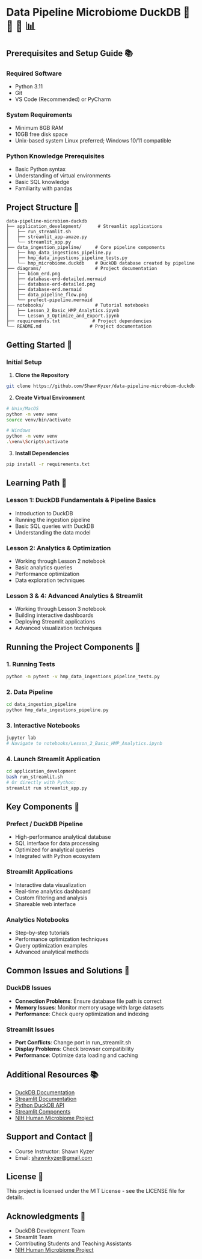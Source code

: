 # Data Pipeline Microbiome DuckDB 🦠 🔬 🦆 📊

## Prerequisites and Setup Guide 📚

### Required Software
- Python 3.11
- Git
- VS Code (Recommended) or PyCharm

### System Requirements
- Minimum 8GB RAM
- 10GB free disk space
- Unix-based system Linux preferred; Windows 10/11 compatible

### Python Knowledge Prerequisites
- Basic Python syntax
- Understanding of virtual environments
- Basic SQL knowledge
- Familiarity with pandas

## Project Structure 📁

```
data-pipeline-microbiom-duckdb
├── application_development/      # Streamlit applications
│   ├── run_streamlit.sh
│   ├── streamlit_app-amaze.py
│   └── streamlit_app.py
├── data_ingestion_pipeline/     # Core pipeline components
│   ├── hmp_data_ingestions_pipeline.py
│   ├── hmp_data_ingestions_pipeline_tests.py
│   └── hmp_microbiome.duckdb    # DuckDB database created by pipeline
├── diagrams/                    # Project documentation
│   ├── biom_erd.png
│   ├── database-erd-detailed.mermaid
│   ├── database-erd-detailed.png
│   ├── database-erd.mermaid
│   ├── data_pipeline_flow.png
│   └── prefect-pipeline.mermaid
├── notebooks/                   # Tutorial notebooks
│   ├── Lesson_2_Basic_HMP_Analytics.ipynb
│   └── Lesson_3_Optimize_and_Export.ipynb
├── requirements.txt            # Project dependencies
└── README.md                  # Project documentation
```

## Getting Started 🚀

### Initial Setup

1. **Clone the Repository**
```bash
git clone https://github.com/ShawnKyzer/data-pipeline-microbiom-duckdb.git
```

2. **Create Virtual Environment**
```bash
# Unix/MacOS
python -m venv venv
source venv/bin/activate

# Windows
python -m venv venv
.\venv\Scripts\activate
```

3. **Install Dependencies**
```bash
pip install -r requirements.txt
```

## Learning Path 📘

### Lesson 1: DuckDB Fundamentals & Pipeline Basics
- Introduction to DuckDB
- Running the ingestion pipeline
- Basic SQL queries with DuckDB
- Understanding the data model

### Lesson 2: Analytics & Optimization
- Working through Lesson 2 notebook
- Basic analytics queries
- Performance optimization
- Data exploration techniques

### Lesson 3 & 4: Advanced Analytics & Streamlit
- Working through Lesson 3 notebook
- Building interactive dashboards
- Deploying Streamlit applications
- Advanced visualization techniques

## Running the Project Components 🔧


### 1. Running Tests
```bash
python -m pytest -v hmp_data_ingestions_pipeline_tests.py
```

### 2. Data Pipeline
```bash
cd data_ingestion_pipeline
python hmp_data_ingestions_pipeline.py
```

### 3. Interactive Notebooks
```bash
jupyter lab
# Navigate to notebooks/Lesson_2_Basic_HMP_Analytics.ipynb
```

### 4. Launch Streamlit Application
```bash
cd application_development
bash run_streamlit.sh
# Or directly with Python:
streamlit run streamlit_app.py
```

## Key Components 🔑

### Prefect / DuckDB Pipeline
- High-performance analytical database
- SQL interface for data processing
- Optimized for analytical queries
- Integrated with Python ecosystem

### Streamlit Applications
- Interactive data visualization
- Real-time analytics dashboard
- Custom filtering and analysis
- Shareable web interface

### Analytics Notebooks
- Step-by-step tutorials
- Performance optimization techniques
- Query optimization examples
- Advanced analytical methods


## Common Issues and Solutions 🔧

### DuckDB Issues
- **Connection Problems**: Ensure database file path is correct
- **Memory Issues**: Monitor memory usage with large datasets
- **Performance**: Check query optimization and indexing

### Streamlit Issues
- **Port Conflicts**: Change port in run_streamlit.sh
- **Display Problems**: Check browser compatibility
- **Performance**: Optimize data loading and caching

## Additional Resources 📚

- [DuckDB Documentation](https://duckdb.org/docs/)
- [Streamlit Documentation](https://docs.streamlit.io)
- [Python DuckDB API](https://duckdb.org/docs/api/python/overview)
- [Streamlit Components](https://streamlit.io/components)
- [NIH Human Microbiome Project](https://hmpdacc.org/)


## Support and Contact 📧

- Course Instructor: Shawn Kyzer
- Email: shawnkyzer@gmail.com

## License 📄

This project is licensed under the MIT License - see the LICENSE file for details.

## Acknowledgments 🙏

- DuckDB Development Team
- Streamlit Team
- Contributing Students and Teaching Assistants
- [NIH Human Microbiome Project](https://en.wikipedia.org/wiki/Human_Microbiome_Project)
